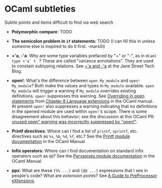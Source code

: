 # OCaml subtleties
Subtle points and items difficult to find via web search

* **Polymorphic compare**: TODO

* **The semicolon problem in `if` statements**: TODO (I can fill this
  in unless someone else is inspired to do it first. -mars0i)

* **+'a, -'a**: Why are some type variables prefaced by "+" or "-",
  as in ```OCaml type +'a` t ``` ?  These are called "variance
  annotations".  They are used to constain subtyping relations.  See [+'a
  and -'a](https://blog.janestreet.com/a-and-a) at the Jane Street Tech
  Blog.

* **open!**: What's the difference between `open My_module` and
  `open!  My_module`?  Both make the values and types in `My_module`
  available.  `open My_module` will trigger a warning if `My_module`
  overrides existing definitions.  `open!` suppresses this warning.  See
  [Overriding in open
  statements](http://caml.inria.fr/pub/docs/manual-ocaml/extn.html#sec250)
  from [Chapter 8 Language
  extensions](http://caml.inria.fr/pub/docs/manual-ocaml/extn.html) in
  the OCaml manual.  At present `open!` also suppresses a warning
  indicating that no definitions in the opened module are used within
  `open!`'s scope.  There is some disagreement about this behavior; see
  the discussion at this OCaml PR: [unused open" warning
  was incorrectly suppressed by
  "open!"](https://github.com/ocaml/ocaml/pull/1110).

* **Printf directives**: Where can I find a list of `printf`, `sprintf`,
  etc. directives such as `%s`, `%b`, `%d`, `%f`, etc.?  See the [Printf
  module documentation](http://caml.inria.fr/pub/docs/manual-ocaml/libref/Printf.html)
  in the OCaml Manual.

* **Infix operators**: Where can I find documentation on standard infix
  operators such as `@@`?  See the [Pervasives module
  documentation](http://caml.inria.fr/pub/docs/manual-ocaml/libref/Pervasives.html)
  in the OCaml Manual.

* **ppx**: What are these `[%% ...]` and `[@@ ...]` expressions that I
  see in people's code?  What are *extension points*?  See [A Guide to
  PreProcessor eXtensions](ppx.md).
